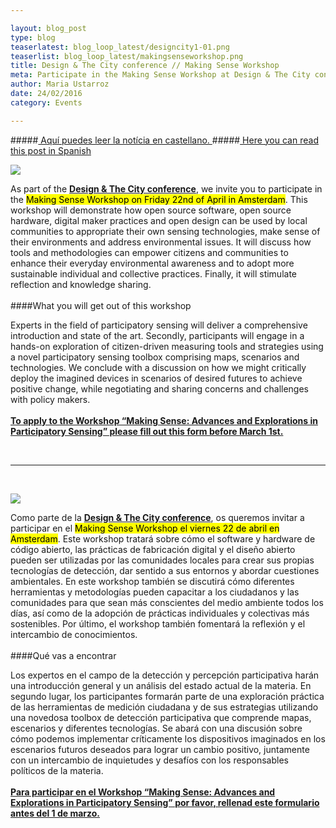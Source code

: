 ```yaml
---

layout: blog_post
type: blog
teaserlatest: blog_loop_latest/designcity1-01.png
teaserlist: blog_loop_latest/makingsenseworkshop.png
title: Design & The City conference // Making Sense Workshop
meta: Participate in the Making Sense Workshop at Design & The City conference, 22nd of April in Amsterdam.
author: Maria Ustarroz
date: 24/02/2016
category: Events

---
```

#####<a href="#spanish"> Aquí puedes leer la notícia en castellano. </a>
#####<a href="#spanish"> Here you can read this post in Spanish </a>

<img src= "http://www.fablabbcn.org/img/blog/blog_loop_latest/makingsenseworkshop.png" align="middle"> </img>


As part of the **[Design & The City conference](http://designandthecity.eu/)**, we invite you to participate in the <mark>Making Sense Workshop on Friday 22nd of April in Amsterdam</mark>. This workshop will demonstrate how open source software, open source hardware, digital maker practices and open design can be used by local communities to appropriate their own sensing technologies, make sense of their environments and address environmental issues. It will discuss how tools and methodologies can empower citizens and communities to enhance their everyday environmental awareness and to adopt more sustainable individual and collective practices. Finally, it will stimulate reflection and knowledge sharing.
<br>
<br>
####What you will get out of this workshop

Experts in the field of participatory sensing will deliver a comprehensive introduction and state of the art. Secondly, participants will engage in a hands-on exploration of citizen-driven measuring tools and strategies using a novel participatory sensing toolbox comprising maps, scenarios and technologies. We conclude with a discussion on how we might critically deploy the imagined devices in scenarios of desired futures to achieve positive change, while negotiating and sharing concerns and challenges with policy makers.
<br>
<br>
**[To apply to the Workshop “Making Sense: Advances and Explorations in Participatory Sensing” please fill out this form before March 1st.](https://docs.google.com/forms/d/1LAvzJjt31aAJLEyMhXThQpn4LiXQvLAaN_gJOEYtDrQ/viewform?c=0&w=1)**

<br>


---

&nbsp;

<a name="spanish">

<img src= "http://www.fablabbcn.org/img/blog/blog_loop_latest/makingsenseworkshop.png" aling="middle"> </img>

</a>

Como parte de la **[Design & The City conference](http://designandthecity.eu/)**, os queremos invitar a participar en el <mark>Making Sense Workshop el viernes 22 de abril en Amsterdam</mark>. Este workshop tratará sobre cómo el software y hardware de código abierto, las prácticas de fabricación digital y el diseño abierto pueden ser utilizadas por las comunidades locales para crear sus propias tecnologías de detección, dar sentido a sus entornos y abordar cuestiones ambientales. En este workshop también se discutirá cómo diferentes herramientas y metodologías pueden capacitar a los ciudadanos y las comunidades para que sean más conscientes del medio ambiente todos los días, así como de la adopción de prácticas individuales y colectivas más sostenibles. Por último, el workshop también fomentará la reflexión y el intercambio de conocimientos.
<br>
<br>
####Qué vas a encontrar

Los expertos en el campo de la detección y percepción participativa harán una introducción general y un análisis del estado actual de la materia. En segundo lugar, los participantes formarán parte de una exploración práctica de las herramientas de medición ciudadana y de sus estrategias utilizando una novedosa toolbox de detección participativa que comprende mapas, escenarios y diferentes tecnologías. Se abará con una discusión sobre cómo podemos implementar críticamente los dispositivos imaginados en los escenarios futuros deseados para lograr un cambio positivo, juntamente con un intercambio de inquietudes y desafíos con los responsables políticos de la materia.
<br>
<br>
**[Para participar en el Workshop “Making Sense: Advances and Explorations in Participatory Sensing” por favor, rellenad este formulario antes del 1 de marzo.](https://docs.google.com/forms/d/1LAvzJjt31aAJLEyMhXThQpn4LiXQvLAaN_gJOEYtDrQ/viewform?c=0&w=1)**

<br>
<br>